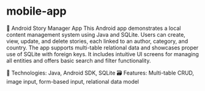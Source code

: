 # mobile-app


📱 Android Story Manager App
This Android app demonstrates a local content management system using Java and SQLite. Users can create, view, update, and delete stories, each linked to an author, category, and country. The app supports multi-table relational data and showcases proper use of SQLite with foreign keys. It includes intuitive UI screens for managing all entities and offers basic search and filter functionality.

🔧 Technologies: Java, Android SDK, SQLite
🗃️ Features: Multi-table CRUD, image input, form-based input, relational data model

